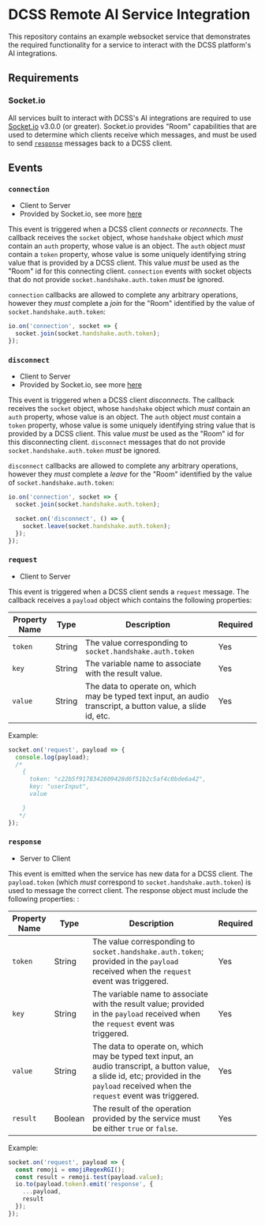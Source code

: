 # DCSS Remote AI Service Integration 

This repository contains an example websocket service that demonstrates the required functionality for a service to interact with the DCSS platform's AI integrations. 

## Requirements

### Socket.io

All services built to interact with DCSS's AI integrations are required to use [Socket.io](https://socket.io/) v3.0.0 (or greater). Socket.io provides "Room" capabilities that are used to determine which clients receive which messages, and must be used to send [`response`](#response) messages back to a DCSS client. 


## Events

### `connection`

- Client to Server
- Provided by Socket.io, see more [here](https://socket.io/docs/v3/server-api/#Event-%E2%80%98connection%E2%80%99)

This event is triggered when a DCSS client _connects_ or _reconnects_. The callback receives the `socket` object, whose `handshake` object which *must* contain an `auth` property, whose value is an object. The `auth` object *must* contain a `token` property, whose value is some uniquely identifying string value that is provided by a DCSS client. This value *must* be used as the "Room" id for this connecting client. `connection` events with socket objects that do not provide `socket.handshake.auth.token` *must* be ignored. 

`connection` callbacks are allowed to complete any arbitrary operations, however they *must* complete a _join_ for the "Room" identified by the value of `socket.handshake.auth.token`: 

```js
io.on('connection', socket => {
  socket.join(socket.handshake.auth.token);
});
```

### `disconnect` 

- Client to Server
- Provided by Socket.io, see more [here](https://socket.io/docs/v3/client-socket-instance/#disconnect)


This event is triggered when a DCSS client _disconnects_. The callback receives the `socket` object, whose `handshake` object which *must* contain an `auth` property, whose value is an object. The `auth` object *must* contain a `token` property, whose value is some uniquely identifying string value that is provided by a DCSS client. This value *must* be used as the "Room" id for this disconnecting client. `disconnect` messages that do not provide `socket.handshake.auth.token` *must* be ignored. 

`disconnect` callbacks are allowed to complete any arbitrary operations, however they *must* complete a _leave_ for the "Room" identified by the value of `socket.handshake.auth.token`: 

```js
io.on('connection', socket => {
  socket.join(socket.handshake.auth.token);

  socket.on('disconnect', () => {
    socket.leave(socket.handshake.auth.token);
  });
});
```

### `request` 

- Client to Server

This event is triggered when a DCSS client sends a `request` message. The callback receives a `payload` object which contains the following properties: 

| Property Name | Type   | Description | Required |
| ------------- | ------ | ----------- | -------- |
| `token`       | String | The value corresponding to `socket.handshake.auth.token` | Yes |
| `key`    | String | The variable name to associate with the result value. | Yes |
| `value`       | String | The data to operate on, which may be typed text input, an audio transcript, a button value, a slide id, etc.  | Yes |

Example: 

```js
socket.on('request', payload => {
  console.log(payload);
  /*
    {
      token: "c22b5f9178342609428d6f51b2c5af4c0bde6a42", 
      key: "userInput", 
      value

    }
   */
});
```

### `response` 

- Server to Client

This event is emitted when the service has new data for a DCSS client. The `payload.token` (which *must* correspond to `socket.handshake.auth.token`) is used to message the correct client. The response object must include the following properties: : 

| Property Name | Type   | Description | Required |
| ------------- | ------ | ----------- | -------- |
| `token`       | String | The value corresponding to `socket.handshake.auth.token`; provided in the `payload` received when the `request` event was triggered. | Yes |
| `key`    | String | The variable name to associate with the result value; provided in the `payload` received when the `request` event was triggered. | Yes |
| `value`       | String | The data to operate on, which may be typed text input, an audio transcript, a button value, a slide id, etc; provided in the `payload` received when the `request` event was triggered.  | Yes |
| `result`       | Boolean | The result of the operation provided by the service must be either `true` or `false`. | Yes |

Example: 

```js
socket.on('request', payload => {
  const remoji = emojiRegexRGI();
  const result = remoji.test(payload.value);
  io.to(payload.token).emit('response', {
    ...payload,
    result
  });
});
```



